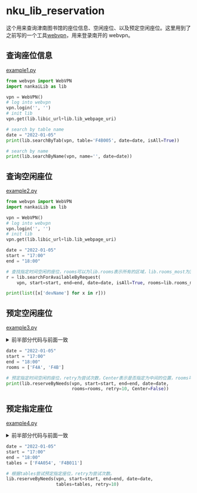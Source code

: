 # nku_lib_reservation

这个用来查询津南图书馆的座位信息、空闲座位、以及预定空闲座位。这里用到了之前写的一个工具[webvpn](https://github.com/liyue983/nankai-webvpn)，用来登录南开的 webvpn。

## 查询座位信息

[example1.py](example1.py)

```python
from webvpn import WebVPN
import nankaiLib as lib

vpn = WebVPN()
# log into webvpn
vpn.login('', '')
# init lib
vpn.get(lib.libic_url+lib.lib_webpage_uri)

# search by table name
date = "2022-01-05"
print(lib.searchByTab(vpn, table='F4B005', date=date, isAll=True))

# search by name
print(lib.searchByName(vpn, name='', date=date))

```

## 查询空闲座位

[example2.py](example2.py)

```python
from webvpn import WebVPN
import nankaiLib as lib

vpn = WebVPN()
# log into webvpn
vpn.login('', '')
# init lib
vpn.get(lib.libic_url+lib.lib_webpage_uri)

date = "2022-01-05"
start = "17:00"
end = "18:00"

# 查找指定时间空闲的座位，rooms可以为lib.rooms表示所有的区域，lib.rooms_most为3楼和4楼，或者自定义区域，比如rooms=['F4A','F4B']
r = lib.searchForAvailableByRequest(
    vpn, start=start, end=end, date=date, isAll=True, rooms=lib.rooms_most)

print(list([x['devName'] for x in r]))

```

## 预定空闲座位

[example3.py](eaxmple3.py)

<details>
<summary>前半部分代码与前面一致</summary>

```python
from webvpn import WebVPN
import nankaiLib as lib

vpn = WebVPN()
# log into webvpn
vpn.login('', '')
# init lib
vpn.get(lib.libic_url+lib.lib_webpage_uri)
```

</details>

```python
date = "2022-01-05"
start = "17:00"
end = "18:00"
rooms = ['F4A', 'F4B']

# 预定指定时间空闲的座位，retry为尝试次数，Center表示是否指定为中间的位置，rooms可以为lib.rooms表示所有的区域，lib。rooms_most为3楼和4楼，或者自定义区域，比如rooms=['F4A','F4B']
print(lib.reserveByNeeds(vpn, start=start, end=end, date=date,
                         rooms=rooms, retry=10, Center=False))

```

## 预定指定座位

[example4.py](eaxmple4.py)

<details>
<summary>前半部分代码与前面一致</summary>

```python
from webvpn import WebVPN
import nankaiLib as lib

vpn = WebVPN()
# log into webvpn
vpn.login('', '')
# init lib
vpn.get(lib.libic_url+lib.lib_webpage_uri)
```

</details>

```python
date = "2022-01-05"
start = "17:00"
end = "18:00"
tables = ['F4A054', 'F4B011']

# 根据tables尝试预定指定座位，retry为尝试次数。
lib.reserveByNeeds(vpn, start=start, end=end, date=date,
                   tables=tables, retry=10)
```
